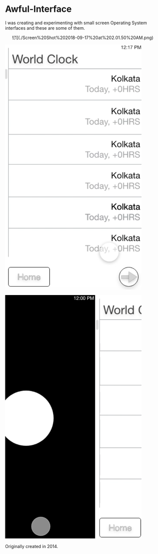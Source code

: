 # Awful-Interface
I was creating and experimenting with small screen Operating System interfaces and these are some of them.

<p align="center"> ![1](./Screen%20Shot%202018-09-17%20at%202.01.50%20AM.png)

![2](./Screen%20Shot%202018-09-17%20at%202.02.00%20AM.png)

![3](./Screen%20Shot%202018-09-17%20at%202.02.14%20AM.png)

</p>


 Originally created in 2014.
